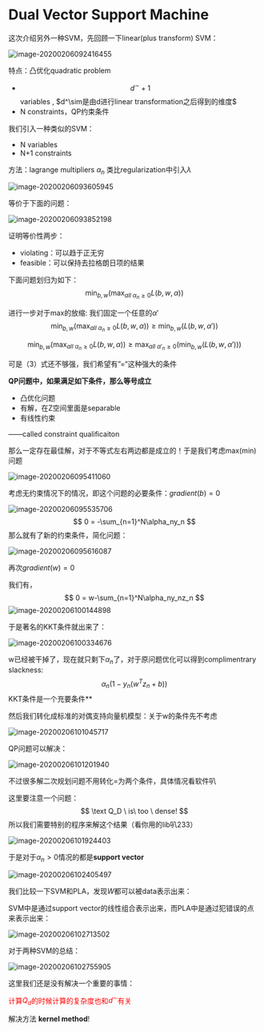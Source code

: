 # Dual Vector Support Machine

这次介绍另外一种SVM，先回顾一下linear(plus transform) SVM：

<img src="C:\Users\DELL\AppData\Roaming\Typora\typora-user-images\image-20200206092416455.png" alt="image-20200206092416455" style="zoom:100%;" />

特点：凸优化quadratic problem

* $$d^{\sim}+1$$  variables , $d^\sim是由d进行linear transformation之后得到的维度$
* N constraints，QP约束条件

我们引入一种类似的SVM：

* N variables
* N+1 constraints

方法：lagrange multipliers $\alpha_n$ 类比regularization中引入$\lambda$ 

![image-20200206093605945](C:\Users\DELL\AppData\Roaming\Typora\typora-user-images\image-20200206093605945.png)

等价于下面的问题：

![image-20200206093852198](C:\Users\DELL\AppData\Roaming\Typora\typora-user-images\image-20200206093852198.png)

证明等价性两步：

- violating：可以趋于正无穷
- feasible：可以保持去拉格朗日项的结果

下面问题划归为如下：
$$
\min_{b,w}(\max_{all\ \alpha_n\geq0}L(b,w,\alpha))
$$


进行一步对于max的放缩: 我们固定一个任意的$\alpha'$
$$
\min_{b,w}(\max_{all\ \alpha_n\geq0}L(b,w,\alpha))\geq \min_{b,w}(L(b,w,\alpha'))
$$

$$
\min_{b,w}(\max_{all\ \alpha_n\geq0}L(b,w,\alpha))\geq \max_{all\ \alpha'_n\geq0}(\min_{b,w}(L(b,w,\alpha')))
$$

可是（3）式还不够强，我们希望有”=“这种强大的条件

**QP问题中，如果满足如下条件，那么等号成立**

- 凸优化问题
- 有解，在Z空间里面是separable
- 有线性约束

——called constraint qualificaiton

那么一定存在最佳解，对于不等式左右两边都是成立的！于是我们考虑max(min)问题

![image-20200206095411060](C:\Users\DELL\AppData\Roaming\Typora\typora-user-images\image-20200206095411060.png)

考虑无约束情况下的情况，即这个问题的必要条件：$gradient(b)=0$

![image-20200206095535706](C:\Users\DELL\AppData\Roaming\Typora\typora-user-images\image-20200206095535706.png)
$$
0 = -\sum_{n=1}^N\alpha_ny_n
$$
那么就有了新的约束条件，简化问题：

![image-20200206095616087](C:\Users\DELL\AppData\Roaming\Typora\typora-user-images\image-20200206095616087.png)

再次$gradient(w)=0$

我们有，
$$
0 = w-\sum_{n=1}^N\alpha_ny_nz_n
$$
![image-20200206100144898](C:\Users\DELL\AppData\Roaming\Typora\typora-user-images\image-20200206100144898.png)

于是著名的KKT条件就出来了：

![image-20200206100334676](C:\Users\DELL\AppData\Roaming\Typora\typora-user-images\image-20200206100334676.png)

w已经被干掉了，现在就只剩下$\alpha_n$了，对于原问题优化可以得到complimentrary slackness:
$$
\alpha_n(1-y_n(w^Tz_n+b))
$$
KKT条件是一个充要条件**

然后我们转化成标准的对偶支持向量机模型：关于w的条件先不考虑

![image-20200206101045717](C:\Users\DELL\AppData\Roaming\Typora\typora-user-images\image-20200206101045717.png)

QP问题可以解决：

![image-20200206101201940](C:\Users\DELL\AppData\Roaming\Typora\typora-user-images\image-20200206101201940.png)

不过很多解二次规划问题不用转化=为两个条件，具体情况看软件叭

这里要注意一个问题：
$$
\text Q_D \ is\  too \ dense!
$$
所以我们需要特别的程序来解这个结果（看你用的lib叭233）

![image-20200206101924403](C:\Users\DELL\AppData\Roaming\Typora\typora-user-images\image-20200206101924403.png)

于是对于$\alpha_n>0$情况的都是**support vector**

![image-20200206102405497](C:\Users\DELL\AppData\Roaming\Typora\typora-user-images\image-20200206102405497.png)

我们比较一下SVM和PLA，发现$W$都可以被data表示出来：

SVM中是通过support vector的线性组合表示出来，而PLA中是通过犯错误的点来表示出来：

![image-20200206102713502](C:\Users\DELL\AppData\Roaming\Typora\typora-user-images\image-20200206102713502.png)

对于两种SVM的总结：

![image-20200206102755905](C:\Users\DELL\AppData\Roaming\Typora\typora-user-images\image-20200206102755905.png)



这里我们还是没有解决一个重要的事情：

<font color=red>计算$Q_d$的时候计算的复杂度也和$d^\sim$有关</font>

 解决方法 **kernel method**!

